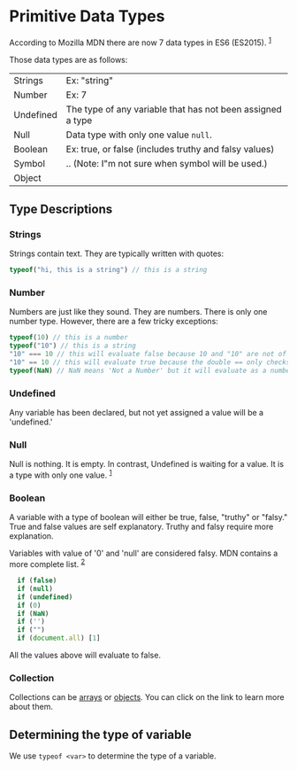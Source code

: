 # Primitive Data Types

According to Mozilla MDN there are now 7 data types in ES6 (ES2015). <sup>[1][1]</sup>


Those data types are as follows:

|||
|-|:---|
| Strings | Ex: "string" |
| Number | Ex: 7|
| Undefined | The type of any variable that has not been assigned a type|
| Null | Data type with only one value `null`.|
| Boolean | Ex: true, or false (includes truthy and falsy values) |
| Symbol | .. (Note: I"m not sure when symbol will be used.) |
| Object| |

## Type Descriptions

### Strings
Strings contain text. They are typically written with quotes:
```js
typeof("hi, this is a string") // this is a string
```

### Number
Numbers are just like they sound. They are numbers. There is only one number type. However, there are a few tricky exceptions:
```js
typeof(10) // this is a number
typeof("10") // this is a string
"10" === 10 // this will evaluate false because 10 and "10" are not of the same data type
"10" == 10 // this will evaluate true because the double == only checks if the value are the same while ignoring data types
typeof(NaN) // NaN means 'Not a Number' but it will evaluate as a number.
```

### Undefined
Any variable has been declared, but not yet assigned a value will be a 'undefined.'

### Null
Null is nothing. It is empty. In contrast, Undefined is waiting for a value. It is a type with only one value. <sup>[1][1]</sup>

### Boolean
A variable with a type of boolean will either be true, false, "truthy" or "falsy." True and false values are self explanatory. Truthy and falsy require more explanation.

Variables with value of '0' and 'null' are considered falsy. 
MDN contains a more complete list. <sup>[2][2]</sup>

```javascript
  if (false)
  if (null)
  if (undefined)
  if (0)
  if (NaN)
  if ('')
  if ("")
  if (document.all) [1]
```
All the values above will evaluate to false.

### Collection
Collections can be [arrays](arrays.md) or [objects](objects.md). You can click on the link to learn more about them. 

## Determining the type of variable
We use `typeof <var>` to determine the type of a variable.



[1]: https://developer.mozilla.org/en-US/docs/Web/JavaScript/Data_structures
[2]: https://developer.mozilla.org/en-US/docs/Glossary/Falsy